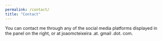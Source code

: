 ```yaml
---
permalink: /contact/
title: "Contact"
---
```


You can contact me through any of the social media platforms displayed in the
panel on the right, or at joaomcteixeira .at. gmail .dot. com.

